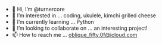 - 👋 Hi, I’m @turnercore
- 👀 I’m interested in ... coding, ukulele, kimchi grilled cheese
- 🌱 I’m currently learning ... Python
- 💞️ I’m looking to collaborate on ... an interesting project!
- 📫 How to reach me ... oblique_fifty.0f@icloud.com

<!---
themonstersarecoding/themonstersarecoding is a ✨ special ✨ repository because its `README.md` (this file) appears on your GitHub profile.
You can click the Preview link to take a look at your changes.
--->
